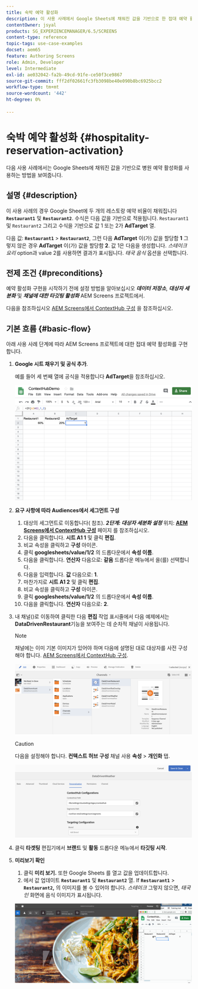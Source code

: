 ```yaml
---
title: 숙박 예약 활성화
description: 이 사용 사례에서 Google Sheets에 채워진 값을 기반으로 한 접대 예약 활성화의 사용을 보여 주는 방법을 알아봅니다.
contentOwner: jsyal
products: SG_EXPERIENCEMANAGER/6.5/SCREENS
content-type: reference
topic-tags: use-case-examples
docset: aem65
feature: Authoring Screens
role: Admin, Developer
level: Intermediate
exl-id: ae032042-fa2b-49cd-91fe-ce50f3ce9867
source-git-commit: fff2df02661fc3fb3098be40e090b8bc6925bcc2
workflow-type: tm+mt
source-wordcount: '442'
ht-degree: 0%

---
```


# 숙박 예약 활성화 {#hospitality-reservation-activation}

다음 사용 사례에서는 Google Sheets에 채워진 값을 기반으로 병원 예약 활성화를 사용하는 방법을 보여줍니다.

## 설명 {#description}

이 사용 사례의 경우 Google Sheet에 두 개의 레스토랑 예약 비율이 채워집니다 **`Restaurant1`** 및 **`Restaurant2`**. 수식은 다음 값을 기반으로 적용됩니다. `Restaurant1` 및 `Restaurant2` 그리고 수식을 기반으로 값 1 또는 2가 **AdTarget** 열.

다음 값: **`Restaurant1`** > **`Restaurant2`**, 그런 다음 **AdTarget** 이(가) 값을 할당함 **1** 그렇지 않은 경우 **AdTarget** 이(가) 값을 할당함 **2**. 값 1은 다음을 생성합니다. *스테이크 요리* option과 value 2를 사용하면 결과가 표시됩니다. *태국 음식* 옵션을 선택합니다.

## 전제 조건 {#preconditions}

예약 활성화 구현을 시작하기 전에 설정 방법을 알아보십시오 ***데이터 저장소***, ***대상자 세분화*** 및 ***채널에 대한 타깃팅 활성화*** AEM Screens 프로젝트에서.

다음을 참조하십시오 [AEM Screens에서 ContextHub 구성](configuring-context-hub.md) 을 참조하십시오.

## 기본 흐름 {#basic-flow}

아래 사용 사례 단계에 따라 AEM Screens 프로젝트에 대한 접대 예약 활성화를 구현합니다.

1. **Google 시트 채우기 및 공식 추가**.

   예를 들어 세 번째 열에 공식을 적용합니다 **AdTarget**&#x200B;을 참조하십시오.

   ![screen_shot_2019-04-29at94132am](assets/screen_shot_2019-04-29at94132am.png)

1. **요구 사항에 따라 Audiences에서 세그먼트 구성**

   1. 대상의 세그먼트로 이동합니다( 참조). ***2단계: 대상자 세분화 설정*** 위치: **[AEM Screens에서 ContextHub 구성](configuring-context-hub.md)** 페이지 를 참조하십시오.
   1. 다음을 클릭합니다. **시트 A1 1** 및 클릭 **편집**.
   1. 비교 속성을 클릭하고 **구성** 아이콘.
   1. 클릭 **googlesheets/value/1/2** 의 드롭다운에서 **속성 이름**.
   1. 다음을 클릭합니다. **연산자** 다음으로: **같음** 드롭다운 메뉴에서 을(를) 선택합니다.
   1. 다음을 입력합니다. **값** 다음으로: **1**.
   1. 마찬가지로 **시트 A1 2** 및 클릭 **편집**.
   1. 비교 속성을 클릭하고 **구성** 아이콘.
   1. 클릭 **googlesheets/value/1/2** 의 드롭다운에서 **속성 이름**.
   1. 다음을 클릭합니다. **연산자** 다음으로: **2**.

1. 내 채널()로 이동하여 클릭한 다음 **편집** 작업 표시줄에서 다음 예제에서는 **DataDrivenRestaurant**&#x200B;기능을 보여주는 데 순차적 채널이 사용됩니다.

   >[!NOTE]
   >
   >채널에는 이미 기본 이미지가 있어야 하며 다음에 설명된 대로 대상자를 사전 구성해야 합니다. [AEM Screens에서 ContextHub 구성](configuring-context-hub.md).

   ![screen_shot_2019-05-08at14652pm](assets/screen_shot_2019-05-08at14652pm.png)

   >[!CAUTION]
   >
   >다음을 설정해야 합니다. **컨텍스트 허브** **구성** 채널 사용 **속성** > **개인화** 탭.

   ![screen_shot_2019-05-08at114106am](assets/screen_shot_2019-05-08at114106am.png)

1. 클릭 **타겟팅** 편집기에서 **브랜드** 및 **활동** 드롭다운 메뉴에서 **타깃팅 시작**.
1. **미리보기 확인**

   1. 클릭 **미리 보기.** 또한 Google Sheets 를 열고 값을 업데이트합니다.
   1. 에서 값 업데이트 **`Restaurant1`** 및 **`Restaurant2`** 열. If **`Restaurant1`** > **`Restaurant2`,** 의 이미지를 볼 수 있어야 합니다. *스테이크* 그렇지 않으면, *태국인* 화면에 음식 이미지가 표시됩니다.

   ![결과5](assets/result5.gif)
